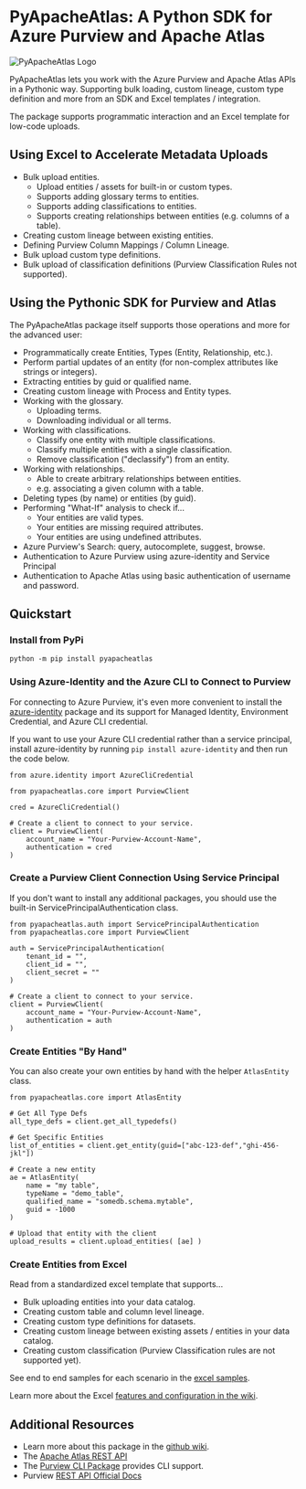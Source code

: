 # PyApacheAtlas: A Python SDK for Azure Purview and Apache Atlas

![PyApacheAtlas Logo](https://repository-images.githubusercontent.com/278894029/9a92fb00-37ee-11eb-8d1a-093914a7ceeb)

PyApacheAtlas lets you work with the Azure Purview and Apache Atlas APIs in a Pythonic way. Supporting bulk loading, custom lineage, custom type definition and more from an SDK and Excel templates / integration.

The package supports programmatic interaction and an Excel template for low-code uploads.

## Using Excel to Accelerate Metadata Uploads

* Bulk upload entities.
  * Upload entities / assets for built-in or custom types.
  * Supports adding glossary terms to entities.
  * Supports adding classifications to entities.
  * Supports creating relationships between entities (e.g. columns of a table).
* Creating custom lineage between existing entities.
* Defining Purview Column Mappings / Column Lineage.
* Bulk upload custom type definitions.
* Bulk upload of classification definitions (Purview Classification Rules not supported).

## Using the Pythonic SDK for Purview and Atlas

The PyApacheAtlas package itself supports those operations and more for the advanced user:
* Programmatically create Entities, Types (Entity, Relationship, etc.).
* Perform partial updates of an entity (for non-complex attributes like strings or integers).
* Extracting entities by guid or qualified name.
* Creating custom lineage with Process and Entity types.
* Working with the glossary.
  * Uploading terms.
  * Downloading individual or all terms.
* Working with classifications.
  * Classify one entity with multiple classifications.
  * Classify multiple entities with a single classification.
  * Remove classification ("declassify") from an entity.
* Working with relationships.
  * Able to create arbitrary relationships between entities.
  * e.g. associating a given column with a table.
* Deleting types (by name) or entities (by guid).
* Performing "What-If" analysis to check if...
   * Your entities are valid types.
   * Your entities are missing required attributes.
   * Your entities are using undefined attributes.
* Azure Purview's Search: query, autocomplete, suggest, browse.
* Authentication to Azure Purview using azure-identity and Service Principal
* Authentication to Apache Atlas using basic authentication of username and password.

## Quickstart

### Install from PyPi

```
python -m pip install pyapacheatlas
```

### Using Azure-Identity and the Azure CLI to Connect to Purview

For connecting to Azure Purview, it's even more convenient to install the [azure-identity](https://pypi.org/project/azure-identity/) package and its support for Managed Identity, Environment Credential, and Azure CLI credential.

If you want to use your Azure CLI credential rather than a service principal, install azure-identity by running `pip install azure-identity` and then run the code below.

```
from azure.identity import AzureCliCredential

from pyapacheatlas.core import PurviewClient

cred = AzureCliCredential()

# Create a client to connect to your service.
client = PurviewClient(
    account_name = "Your-Purview-Account-Name",
    authentication = cred
)
```

### Create a Purview Client Connection Using Service Principal

If you don't want to install any additional packages, you should use the built-in ServicePrincipalAuthentication class.

```
from pyapacheatlas.auth import ServicePrincipalAuthentication
from pyapacheatlas.core import PurviewClient

auth = ServicePrincipalAuthentication(
    tenant_id = "", 
    client_id = "", 
    client_secret = ""
)

# Create a client to connect to your service.
client = PurviewClient(
    account_name = "Your-Purview-Account-Name",
    authentication = auth
)
```

### Create Entities "By Hand"

You can also create your own entities by hand with the helper `AtlasEntity` class.

```
from pyapacheatlas.core import AtlasEntity

# Get All Type Defs
all_type_defs = client.get_all_typedefs()

# Get Specific Entities
list_of_entities = client.get_entity(guid=["abc-123-def","ghi-456-jkl"])

# Create a new entity
ae = AtlasEntity(
    name = "my table", 
    typeName = "demo_table", 
    qualified_name = "somedb.schema.mytable",
    guid = -1000
)

# Upload that entity with the client
upload_results = client.upload_entities( [ae] )
```

### Create Entities from Excel

Read from a standardized excel template that supports...

* Bulk uploading entities into your data catalog.
* Creating custom table and column level lineage.
* Creating custom type definitions for datasets.
* Creating custom lineage between existing assets / entities in your data catalog.
* Creating custom classification (Purview Classification rules are not supported yet).

See end to end samples for each scenario in the [excel samples](./samples/excel/README.md).

Learn more about the Excel [features and configuration in the wiki](https://github.com/wjohnson/pyapacheatlas/wiki/Excel-Template-and-Configuration).

## Additional Resources

* Learn more about this package in the [github wiki](https://github.com/wjohnson/pyapacheatlas/wiki/Excel-Template-and-Configuration).
* The [Apache Atlas REST API](http://atlas.apache.org/api/v2/)
* The [Purview CLI Package](https://github.com/tayganr/purviewcli) provides CLI support.
* Purview [REST API Official Docs](https://docs.microsoft.com/en-us/rest/api/purview/)